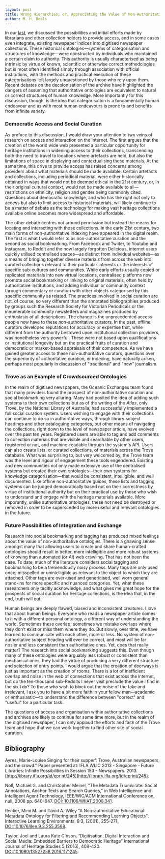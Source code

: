 ```yaml
---
layout: post
title: Wrong Hierarchies; or, Appreciating the Value of Non-Authoritative Metadata into Digitised Newspaper Collections
author: M. H. Beals
---
```


In our [last](https://www.digitisednewspapers.net/2020-04-03-found-indices), we discussed the possibilities and initial 
efforts made by librarians and other collection holders to provide access, and in some cases even integrate, existing 
newspaper indices into digitised newspaper collections. These historical ontologies—systems of categorisation and 
structures of knowledge—were constructed by individuals who maintained a certain claim to authority. This authority
is usually characterised as being intrinsic by virtue of known, scientific or otherwise correct methodologies but is
most often identified simply through association with official institutions, with the methods and practical execution 
of these categorisations left largely unquestioned by those who rely upon them. Recent debates on the decolonisation 
of the archive have highlighted the dangers of assuming that authoritative ontologies are equivalent to natural or 
correct structures of human knowledge. More importantly for this discussion, though, is the idea that categorisation 
is a fundamentally human endeavour and as with most human endeavours is prone to and benefits from infinite variety.

### Democratic Access and Social Curation

As preface to this discussion, I would draw your attention to two veins of research on access and interaction on the
internet. The first argues that the creation of the world wide web presented a particular opportunity for heritage 
institutions in widening access to their collections, transcending both the need to travel to locations where artefacts
are held, but also the limitations of space in displaying and contextualising those materials.  At the same time, this 
drive to provide access has raised concerns among providers about what materials should be made available.  Certain 
artefacts and collections, including periodical material, were either historically obtained in ways that would not be 
deemed ethical in the 21st century, or, in their original cultural context, would not be made available to all—restrictions
on ethnicity, religion and gender being commonly cited. Questions about democratic knowledge, and who has the right not only
to access but also to limit access to historical materials, will likely continue to be a matter of debate as the technology
for making vast heritage collections available online becomes more widespread and affordable.

The other debate centres not around permission but instead the means for locating and interacting with those collections. 
In the early 21st century, two main forms of non-authoritative indexing have appeared in the digital realm. The first 
is what I would refer to as non-authoritative curation and the second as social bookmarking.  From Facebook and Twiiter, 
to Youtube and Instagram, to Reddit and the now largely forgotten Delicious, internet users quickly utilised centralised 
spaces—as distinct from individual websites—as a means of bringing together diverse materials from across the web into 
curated collections relevant to their particular interests or the interests of specific sub-cultures and communities. 
While early efforts usually copied or replicated materials into new virtual locations, centralised platforms now promote
social bookmarking or linking to original materials, often held by authoritative institutions, and adding individual or 
community context through commentary or curation with other objects categorised by this specific community as related.
The practices involved in social curation are not, of course, so very different than the annotated bibliographies produced 
by groups such the Research Society for Victorian Periodicals or the innumerable community newsletters and magazines produced
by enthusiasts of all descriptions. The change is the unprecedented access people now have to these non-authoritative
curators. In the past, offline curators developed reputations for accuracy or expertise that, while different from the 
authority bestowed upon institutional collection providers, was nonetheless very powerful. These were not based upon 
qualifications or institutional longevity but on the practical fruits of curation and democratic or market-based appraisals 
of their competence.  As we have gained greater access to these non-authoritative curators, questions over the superiority 
of authoritative curation, or indexing, have naturally arisen, perhaps most popularly in discussion of "traditional" and 
"new" journalism.

### Trove as an Example of Crowdsourced Ontologies

In the realm of digitised newspapers, the Oceanic Exchanges team found that many providers found the prospect of 
non-authoritative curation and social bookmarking very alluring.  Many had posited the idea of adding such systems to 
their own collections but as of the writing of the *Atlas*, only Trove, by the National Library of Australia, had 
successfully implemented a full social curation system.  Users wishing to engage with their collections can continue 
to do so in authoritative ways, through library subject headings and other cataloguing categories, but other means of 
navigating the collections, right down to the level of newspaper article, have evolved over the past ten years.  Registered 
users are able to tag and add comments to collection materials that are visible and searchable by other users, registered 
or not, and machine-readable through the system's API. Users can also create lists, or curated collections, of materials 
across the Trove database.  What was surprising to, but very welcomed by, the Trove team was the level and rigour of 
engagement these tools engendered. Existing and new communities not only made extensive use of the centralised systems 
but created their own ontologies—their own systems for knowledge categorisation—that would be consistent, intelligible, 
and well documented.  Like offline non-authoritative guides, these lists and tagging systems can be judged democratically based
not on their correctness by virtue of institutional authority but on their practical use by those who wish to understand 
and engage with the heritage materials available. More imporantly, unlike authoritative ontologies, these not need be destroyed
or removed in order to be supersceded by more useful and relevant ontologies in the future.

### Future Possibilities of Integration and Exchange

Research into social bookmarking and tagging has produced mixed feelings about the value of non-authoritative ontologies. 
There is a gnawing sense amongst many that allowing users to create and share human-crafted ontologies should result in
better, more intelligible and more robust systems of knowing than automated (or AI) web crawling. That has not been the case. 
To date, much of the literature considers social tagging and bookmarking to be a tremendously noisy process. Many tags are 
only used once, misspelled or unintelligible as relevant to the object to which they are attached. Other tags are over-used 
and genericised, well worn general stand-ins for more specific and nuanced categories. Yet, what these researchers only
tacitly acknowledge, and what gives me great hope for the prospects of social curation for heritage collections, is the idea 
that, in the end, truth will out.

Human beings are deeply flawed, biased and inconsistent creatures.  I love that about human beings.  Everyone who reads a 
newspaper article comes to it with a different personal ontology, a different way of understanding the world. Sometimes these
overlap; sometimes we mistake overlaps where they don't exist or miss them where they do.  But slowly, over time, we have 
learned to communicate with each other, more or less. No system of non-authoritative subject heading will ever be correct, 
and most will be far nosier and less consistent than authoritative ones. Yet, does that really  matter?  The research into 
social bookmarking suggests this. Even though many of these ontologies were arguably less robust or consistent than mechanical
ones, they had the virtue of producing a very different structure and selection of entry points. I would argue that the 
creation of doorways is just as important as the creation of rooms. There is a lot of inefficient overlap and noise in the web
of connections that exist across the internet, but do the ten-thousand sub-Reddits I never visit preclude the value I find 
in the six I do?  To those who wish to block out the noise of the fake and irrelevant, I ask you to have a bit more 
faith in your fellow man—academic or enthusiastic—to understand the difference between "correct" and "useful" for a
particular task.  

The questions of access and organisation within authoritative collections and archives are likely to continue for some time
more, but in the realm of the digitised newspaper, I can only applaud the efforts and faith of the Trove team and hope that
we can work together to find other site of social curation.  

## Bibliography

Ayres, Marie-Louise Singing for their supper’: Trove, Australian newspapers, and the crowd." Paper presented at: IFLA WLIC 2013 - Singapore - Future Libraries: Infinite Possibilities in Session 153 - Newspapers. 2013. [http://library.ifla.org/id/eprint/245](http://library.ifla.org/id/eprint/245).

Noll, Michael G. and Christopher Meinel,  "The Metadata Triumvirate: Social Annotations, Anchor Texts and Search Queries," in Web Intelligence and Intelligent Agent Technology, IEEE/WIC/ACM International Conference on, null, 2008 pp. 640-647. [DOI: 10.1109/WIIAT.2008.341](http://dx.doi.org/10.1109/WIIAT.2008.341).

Recker, Mimi M. and David A. Wiley "A Non-authoritative Educational Metadata Ontology for Filtering and Recommending Learning Objects", Interactive Learning Environments, 9:3, (2001), 255-271, [DOI:10.1076/ilee.9.3.255.3568](http://dx.doi.org/10.1076/ilee.9.3.255.3568).

Taylor, Joel and Laura Kate Gibson. “Digitisation, Digital Interaction and Social Media: Embedded Barriers to Democratic Heritage” International Journal of Heritage Studies 5 (2016), 408-420. [DOI:10.1080/13527258.2016.1171245](http://dx.doi.org/10.1080/13527258.2016.1171245).

